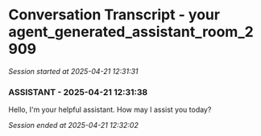 # Conversation Transcript - your agent_generated_assistant_room_2909

*Session started at 2025-04-21 12:31:31*

### ASSISTANT - 2025-04-21 12:31:38

Hello, I'm your helpful assistant. How may I assist you today?

*Session ended at 2025-04-21 12:32:02*
